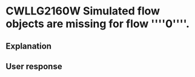 # CWLLG2160W Simulated flow objects are missing for flow ''''0''''.

## Explanation

## User response